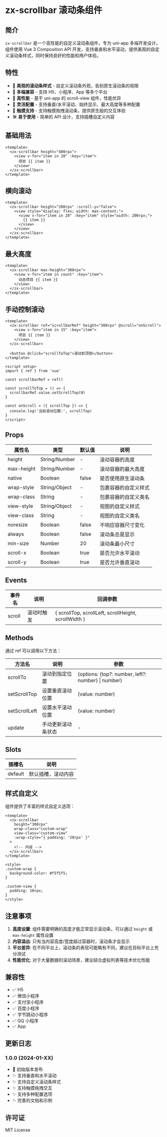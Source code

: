 # zx-scrollbar 滚动条组件

## 简介

`zx-scrollbar` 是一个高性能的自定义滚动条组件，专为 uni-app 多端开发设计。组件使用 Vue 3 Composition API 开发，支持垂直和水平滚动，提供美观的自定义滚动条样式，同时保持良好的性能和用户体验。

## 特性

- 🎨 **美观的滚动条样式** - 自定义滚动条外观，告别原生滚动条的局限
- 📱 **多端兼容** - 支持 H5、小程序、App 等多个平台
- 🚀 **高性能** - 基于 uni-app 的 scroll-view 组件，性能优异
- 🎯 **灵活配置** - 支持垂直/水平滚动、始终显示、最大高度等多种配置
- 🎪 **触摸支持** - 支持触摸拖拽滚动条，提供原生般的交互体验
- 🛠 **易于使用** - 简单的 API 设计，支持插槽自定义内容

## 基础用法

```vue
<template>
  <zx-scrollbar height="400rpx">
    <view v-for="item in 20" :key="item">
      项目 {{ item }}
    </view>
  </zx-scrollbar>
</template>
```

## 横向滚动

```vue
<template>
  <zx-scrollbar height="200rpx" :scroll-y="false">
    <view style="display: flex; width: max-content;">
      <view v-for="item in 20" :key="item" style="width: 200rpx;">
        {{ item }}
      </view>
    </view>
  </zx-scrollbar>
</template>
```

## 最大高度

```vue
<template>
  <zx-scrollbar max-height="300rpx">
    <view v-for="item in count" :key="item">
      动态项目 {{ item }}
    </view>
  </zx-scrollbar>
</template>
```

## 手动控制滚动

```vue
<template>
  <zx-scrollbar ref="scrollbarRef" height="300rpx" @scroll="onScroll">
    <view v-for="item in 15" :key="item">
      项目 {{ item }}
    </view>
  </zx-scrollbar>
  
  <button @click="scrollToTop">滚动到顶部</button>
</template>

<script setup>
import { ref } from 'vue'

const scrollbarRef = ref()

const scrollToTop = () => {
  scrollbarRef.value.setScrollTop(0)
}

const onScroll = ({ scrollTop }) => {
  console.log('当前滚动位置:', scrollTop)
}
</script>
```

## Props

| 属性名 | 类型 | 默认值 | 说明 |
|--------|------|--------|------|
| height | String/Number | - | 滚动容器的高度 |
| max-height | String/Number | - | 滚动容器的最大高度 |
| native | Boolean | false | 是否使用原生滚动条 |
| wrap-style | String/Object | - | 包裹容器的自定义样式 |
| wrap-class | String | - | 包裹容器的自定义类名 |
| view-style | String/Object | - | 视图的自定义样式 |
| view-class | String | - | 视图的自定义类名 |
| noresize | Boolean | false | 不响应容器尺寸变化 |
| always | Boolean | false | 滚动条总是显示 |
| min-size | Number | 20 | 滚动条最小尺寸 |
| scroll-x | Boolean | true | 是否允许水平滚动 |
| scroll-y | Boolean | true | 是否允许垂直滚动 |

## Events

| 事件名 | 说明 | 回调参数 |
|--------|------|----------|
| scroll | 滚动时触发 | { scrollTop, scrollLeft, scrollHeight, scrollWidth } |

## Methods

通过 ref 可以调用以下方法：

| 方法名 | 说明 | 参数 |
|--------|------|------|
| scrollTo | 滚动到指定位置 | (options: {top?: number, left?: number} \| number) |
| setScrollTop | 设置垂直滚动位置 | (value: number) |
| setScrollLeft | 设置水平滚动位置 | (value: number) |
| update | 手动更新滚动条状态 | - |

## Slots

| 插槽名 | 说明 |
|--------|------|
| default | 默认插槽，滚动内容 |

## 样式自定义

组件提供了丰富的样式自定义选项：

```vue
<template>
  <zx-scrollbar 
    height="300rpx"
    wrap-class="custom-wrap"
    view-class="custom-view"
    :wrap-style="{ padding: '20rpx' }"
  >
    <!-- 内容 -->
  </zx-scrollbar>
</template>

<style>
.custom-wrap {
  background-color: #f5f5f5;
}

.custom-view {
  padding: 10rpx;
}
</style>
```

## 注意事项

1. **高度设置**: 组件需要明确的高度才能正常显示滚动条，可以通过 `height` 或 `max-height` 属性设置
2. **内容溢出**: 只有当内容高度/宽度超过容器时，滚动条才会显示
3. **平台差异**: 在不同平台上，滚动条的表现可能略有不同，建议在目标平台上充分测试
4. **性能优化**: 对于大量数据的滚动场景，建议结合虚拟列表等技术优化性能

## 兼容性

- ✅ H5
- ✅ 微信小程序
- ✅ 支付宝小程序
- ✅ 百度小程序
- ✅ 字节跳动小程序
- ✅ QQ 小程序
- ✅ App

## 更新日志

### 1.0.0 (2024-01-XX)

- 🎉 初始版本发布
- ✨ 支持垂直和水平滚动
- ✨ 支持自定义滚动条样式
- ✨ 支持触摸拖拽交互
- ✨ 支持多种配置选项
- ✨ 完善的文档和示例

## 许可证

MIT License
